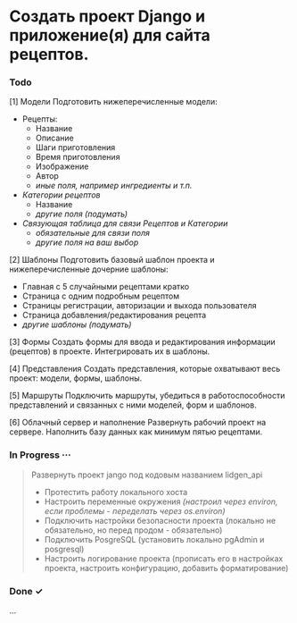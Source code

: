 # Создать проект Django и приложение(я) для сайта рецептов.

### Todo

[1] Модели
Подготовить нижеперечисленные модели:
- Рецепты:
  - Название
  - Описание
  - Шаги приготовления
  - Время приготовления
  - Изображение
  - Автор
  - *иные поля, например ингредиенты и т.п.*
- *Категории рецептов*
  - Название
  - *другие поля (подумать)*
- *Связующая таблица для связи Рецептов и Категории*
  - *обязательные для связи поля*
  - *другие поля на ваш выбор*

[2] Шаблоны
Подготовить базовый шаблон проекта и нижеперечисленные дочерние шаблоны:
- Главная с 5 случайными рецептами кратко
- Страница с одним подробным рецептом
- Страницы регистрации, авторизации и выхода пользователя
- Страница добавления/редактирования рецепта
- *другие шаблоны (подумать)*

[3] Формы
Создать формы для ввода и редактирования информации (рецептов) в проекте. Интегрировать их в шаблоны.

[4] Представления
Создать представления, которые охватывают весь проект: модели, формы, шаблоны.

[5] Маршруты
Подключить маршруты, убедиться в работоспособности представлений и связанных с ними моделей, форм и шаблонов.

[6] Облачный сервер и наполнение
Развернуть рабочий проект на сервере. Наполнить базу данных как минимум пятью рецептами.

### In Progress ···

> Развернуть проект jango под кодовым названием lidgen_api
   > * Протестить работу локального хоста
   > * Настроить переменные окружения _(настроил через environ, если проблемы - переделать через os.environ)_
   > * Подключить настройки безопасности проекта (локально не обязательно, но перед продом - обязательно)
   > * Подключить PosgreSQL (установить локально pgAdmin и posgresql)
   > * Настроить логирование проекта (прописать его в настройках проекта, настроить конфигурацию, добавить
       форматирование)

### Done ✓

...